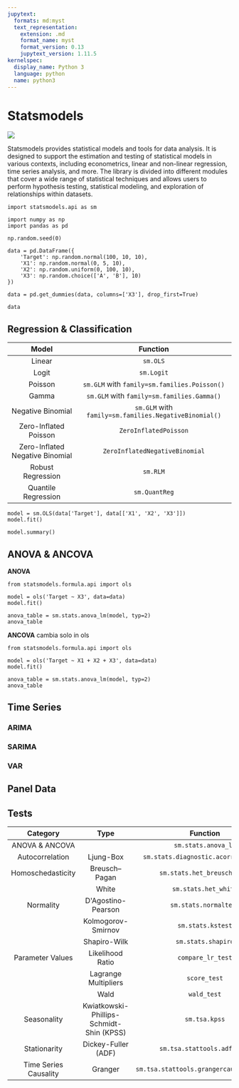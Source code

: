```yaml
---
jupytext:
  formats: md:myst
  text_representation:
    extension: .md
    format_name: myst
    format_version: 0.13
    jupytext_version: 1.11.5
kernelspec:
  display_name: Python 3
  language: python
  name: python3
---
```


# Statsmodels

![](images/statsmodels.png)

Statsmodels provides statistical models and tools for data analysis. It is designed to support the estimation and testing of statistical models in various contexts, including econometrics, linear and non-linear regression, time series analysis, and more. The library is divided into different modules that cover a wide range of statistical techniques and allows users to perform hypothesis testing, statistical modeling, and exploration of relationships within datasets. 

```{code-cell}
import statsmodels.api as sm
```

```{code-cell}
import numpy as np
import pandas as pd

np.random.seed(0)

data = pd.DataFrame({
    'Target': np.random.normal(100, 10, 10),
    'X1': np.random.normal(0, 5, 10),
    'X2': np.random.uniform(0, 100, 10),
    'X3': np.random.choice(['A', 'B'], 10)
})

data = pd.get_dummies(data, columns=['X3'], drop_first=True)

data
```

## Regression & Classification

| Model | Function |
| :---: | :------: |
| Linear | `sm.OLS` |
| Logit | `sm.Logit` |
| Poisson | `sm.GLM` with `family=sm.families.Poisson()` |
| Gamma | `sm.GLM` with `family=sm.families.Gamma()` |
| Negative Binomial | `sm.GLM` with `family=sm.families.NegativeBinomial()` |
| Zero-Inflated Poisson | `ZeroInflatedPoisson` |
| Zero-Inflated Negative Binomial | `ZeroInflatedNegativeBinomial` |
| Robust Regression | `sm.RLM` |
| Quantile Regression | `sm.QuantReg` |


```{code-cell}
model = sm.OLS(data['Target'], data[['X1', 'X2', 'X3']])
model.fit()

model.summary()
```


## ANOVA & ANCOVA

**ANOVA**
```{code-cell}
from statsmodels.formula.api import ols

model = ols('Target ~ X3', data=data)
model.fit()

anova_table = sm.stats.anova_lm(model, typ=2)
anova_table
```

**ANCOVA**
cambia solo in ols
```{code-cell}
from statsmodels.formula.api import ols

model = ols('Target ~ X1 + X2 + X3', data=data)
model.fit()

anova_table = sm.stats.anova_lm(model, typ=2)
anova_table
```

## Time Series

### ARIMA
### SARIMA
### VAR


## Panel Data


## Tests

| Category | Type | Function |
| :------: | :--: | :------: | 
| ANOVA & ANCOVA    |                        | `sm.stats.anova_lm`         |
| Autocorrelation   | Ljung-Box              | `sm.stats.diagnostic.acorr_ljungbox` |
| Homoschedasticity | Breusch–Pagan          | `sm.stats.het_breuschpagan` |
|                   | White                  | `sm.stats.het_white`        |
| Normality         | D'Agostino-Pearson     | `sm.stats.normaltest`       |
|                   | Kolmogorov-Smirnov     | `sm.stats.kstest`           |
|                   | Shapiro-Wilk           | `sm.stats.shapiro`          |
| Parameter Values  | Likelihood Ratio       | `compare_lr_test`           |
|                   | Lagrange Multipliers   | `score_test`                |
|                   | Wald                   | `wald_test`                 |
| Seasonality       | Kwiatkowski-Phillips-Schmidt-Shin (KPSS) | `sm.tsa.kpss` |
| Stationarity      | Dickey-Fuller (ADF)    | `sm.tsa.stattools.adfuller` |
| Time Series Causality | Granger            | `sm.tsa.stattools.grangercausalitytests` |

